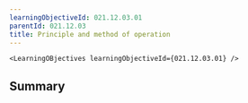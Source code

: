 ```yaml
---
learningObjectiveId: 021.12.03.01
parentId: 021.12.03
title: Principle and method of operation
---
```


```tsx eval
<LearningOBjectives learningObjectiveId={021.12.03.01} />
```

## Summary
